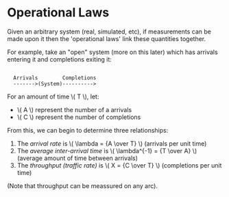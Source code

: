 # Operational Laws

 Given an arbitrary system (real, simulated, etc), if measurements can be made upon it then the 'operational laws' link these quantities together.

For example, take an "open" system (more on this later) which has arrivals entering it and completions exiting it:

```

  Arrivals        Completions
  ------->(System)---------->

```

For an amount of time \\( T \\), let:

- \\( A \\) represent the number of a arrivals
- \\( C \\) represent the number of completions

From this, we can begin to determine three relationships:

1. The _arrival rate_ is \\( \\lambda = {A \\over T} \\) (arrivals per unit time)
2. The _average inter-arrival time_ is \\( \\lambda^{-1} = {T \\over A} \\) (average amount of time between arrivals)
3. The _throughput (traffic rate)_ is \\( X = {C \\over T} \\) (completions per unit time)

(Note that throughput can be meassured on any arc).
